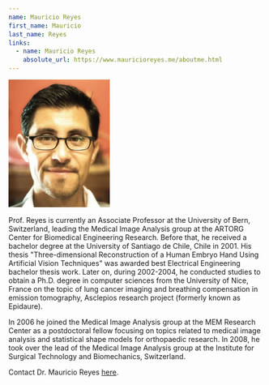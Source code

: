 ```yaml
---
name: Mauricio Reyes
first_name: Mauricio
last_name: Reyes
links:
  - name: Mauricio Reyes
    absolute_url: https://www.mauricioreyes.me/aboutme.html
---
```


<img src="/assets/images/mreyes.jpeg" alt="Mauricio Reyes" width="200"/>

Prof. Reyes is currently an Associate Professor at the University of Bern, Switzerland, leading the Medical Image Analysis group at the ARTORG Center for Biomedical Engineering Research. Before that, he received a bachelor degree at the University of Santiago de Chile, Chile in 2001. His thesis "Three-dimensional Reconstruction of a Human Embryo Hand Using Artificial Vision Techniques" was awarded best Electrical Engineering bachelor thesis work. Later on, during 2002-2004, he conducted studies to obtain a Ph.D. degree in computer sciences from the University of Nice, France on the topic of lung cancer imaging and breathing compensation in emission tomography, Asclepios research project (formerly known as Epidaure).

In 2006 he joined the Medical Image Analysis group at the MEM Research Center as a postdoctoral fellow focusing on topics related to medical image analysis and statistical shape models for orthopaedic research. In 2008, he took over the lead of the Medical Image Analysis group at the Institute for Surgical Technology and Biomechanics, Switzerland. 

Contact Dr. Mauricio Reyes [here](mailto:mauricio.reyes@med.unibe.ch).